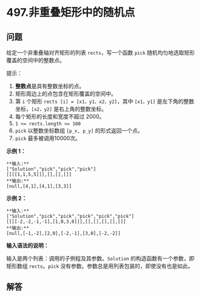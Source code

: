 # 497.非重叠矩形中的随机点

## 问题

给定一个非重叠轴对齐矩形的列表 `rects`，写一个函数 `pick` 随机均匀地选取矩形覆盖的空间中的整数点。

提示：

1. **整数点**是具有整数坐标的点。
2. 矩形周边上的点包含在矩形覆盖的空间中。
3. 第 `i` 个矩形 `rects [i] = [x1，y1，x2，y2]`，其中 `[x1，y1]` 是左下角的整数坐标，`[x2，y2]` 是右上角的整数坐标。
4. 每个矩形的长度和宽度不超过 2000。
5. `1 <= rects.length <= 100`
6. `pick` 以整数坐标数组 `[p_x, p_y]` 的形式返回一个点。
7. `pick` 最多被调用10000次。

**示例 1：**

```
**输入:**
["Solution","pick","pick","pick"]
[[[[1,1,5,5]]],[],[],[]]
**输出:**
[null,[4,1],[4,1],[3,3]]

```

**示例 2：**

```
**输入:**
["Solution","pick","pick","pick","pick","pick"]
[[[[-2,-2,-1,-1],[1,0,3,0]]],[],[],[],[],[]]
**输出:**
[null,[-1,-2],[2,0],[-2,-1],[3,0],[-2,-2]]
```

**输入语法的说明：**

输入是两个列表：调用的子例程及其参数。`Solution` 的构造函数有一个参数，即矩形数组 `rects`。`pick` 没有参数。参数总是用列表包装的，即使没有也是如此。



## 解答

